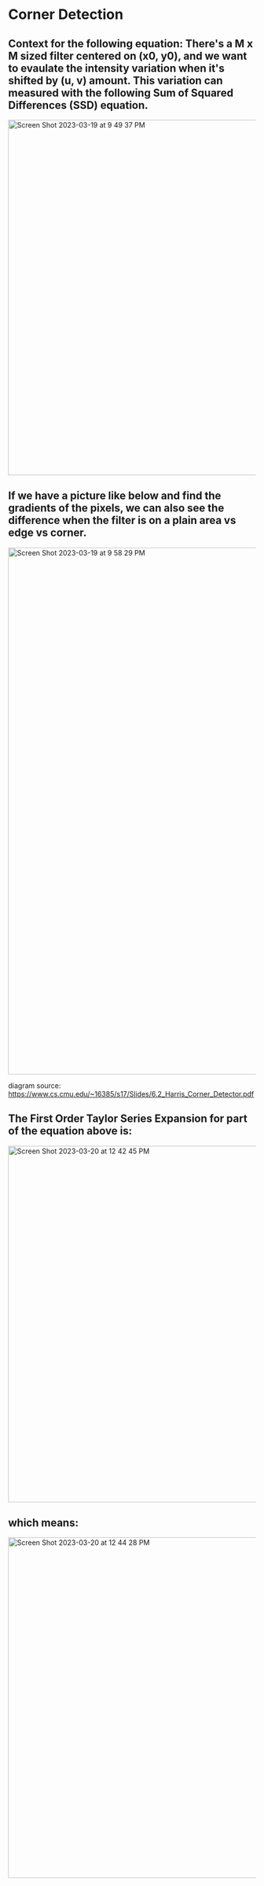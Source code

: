 # Corner Detection

## Context for the following equation: There's a M x M sized filter centered on (x0, y0), and we want to evaulate the intensity variation when it's shifted by (u, v) amount. This variation can measured with the following Sum of Squared Differences (SSD) equation.

<img width="722" alt="Screen Shot 2023-03-19 at 9 49 37 PM" src="https://user-images.githubusercontent.com/102645083/226249474-fb09a24b-df3e-4ebb-9e66-a17d0aa6b32e.png">

## If we have a picture like below and find the gradients of the pixels, we can also see the difference when the filter is on a plain area vs edge vs corner.

<img width="1070" alt="Screen Shot 2023-03-19 at 9 58 29 PM" src="https://user-images.githubusercontent.com/102645083/226250534-519fc735-5683-434c-b13f-41a403eccb33.png">

diagram source: https://www.cs.cmu.edu/~16385/s17/Slides/6.2_Harris_Corner_Detector.pdf

## The First Order Taylor Series Expansion for part of the equation above is:
<img width="724" alt="Screen Shot 2023-03-20 at 12 42 45 PM" src="https://user-images.githubusercontent.com/102645083/226448651-4dfcea7e-3b8a-4bca-9e6d-3467a7717663.png">

## which means:
<img width="692" alt="Screen Shot 2023-03-20 at 12 44 28 PM" src="https://user-images.githubusercontent.com/102645083/226449005-5eff7ec2-65f4-4c03-a4bd-a8f494bf1e53.png">
